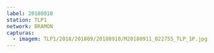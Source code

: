 ```yaml
---
label: 20180910
station: TLP1
network: BRAMON
capturas:
  - imagem: TLP1/2018/201809/20180910/M20180911_022755_TLP_1P.jpg
---
```


